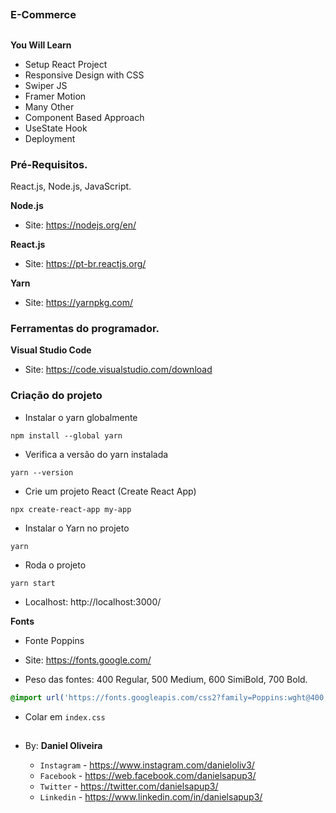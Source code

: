 ##
### E-Commerce
##


**You Will Learn**

- Setup React Project
- Responsive Design with CSS
- Swiper JS
- Framer Motion
- Many Other
- Component Based Approach
- UseState Hook
- Deployment


### Pré-Requisitos.

React.js, Node.js, JavaScript.

**Node.js**
- Site: https://nodejs.org/en/

**React.js**
- Site: https://pt-br.reactjs.org/

**Yarn**
- Site: https://yarnpkg.com/


### Ferramentas do programador.

**Visual Studio Code**
- Site: https://code.visualstudio.com/download


### Criação do projeto

- Instalar o yarn globalmente
```
npm install --global yarn
```

- Verifica a versão do yarn instalada
```
yarn --version
```

- Crie um projeto React (Create React App) 
```
npx create-react-app my-app
```

- Instalar o Yarn no projeto
```
yarn
```

- Roda o projeto
```
yarn start
```
- Localhost: http://localhost:3000/

**Fonts**
- Fonte Poppins
- Site: https://fonts.google.com/

- Peso das fontes: 400 Regular, 500 Medium, 600 SimiBold, 700 Bold.
```css
@import url('https://fonts.googleapis.com/css2?family=Poppins:wght@400;500;600;700&display=swap');
```
- Colar em `index.css`





















##
### 
##

- By:  **Daniel Oliveira**

  - `Instagram` - https://www.instagram.com/danieloliv3/
  - `Facebook` - https://web.facebook.com/danielsapup3/
  - `Twitter` - https://twitter.com/danielsapup3/
  - `Linkedin` - https://www.linkedin.com/in/danielsapup3/

  ##